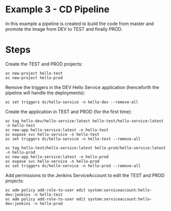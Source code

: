 # Example 3 - CD Pipeline

In this example a pipeline is created to build the code from master and promote the image from DEV to TEST and finally PROD.

# Steps

Create the TEST and PROD projects:

    oc new-project hello-test
    oc new-project hello-prod

Remove the triggers in the DEV Hello Service application (henceforth the pipeline will handle the deployments):

    oc set triggers dc/hello-service -n hello-dev --remove-all

Create the application in TEST and PROD (for the first time):

    oc tag hello-dev/hello-service:latest hello-test/hello-service:latest -n hello-test
    oc new-app hello-service:latest -n hello-test
    oc expose svc hello-service -n hello-test
    oc set triggers dc/hello-service -n hello-test --remove-all
    
    oc tag hello-test/hello-service:latest hello-prod/hello-service:latest -n hello-prod
    oc new-app hello-service:latest -n hello-prod
    oc expose svc hello-service -n hello-prod
    oc set triggers dc/hello-service -n hello-prod --remove-all

Add permissions to the Jenkins ServiceAccount to edit the TEST and PROD projects:

    oc adm policy add-role-to-user edit system:serviceaccount:hello-dev:jenkins -n hello-test
    oc adm policy add-role-to-user edit system:serviceaccount:hello-dev:jenkins -n hello-prod
